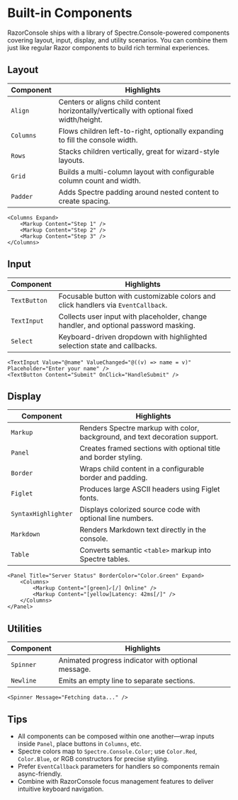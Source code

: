 # Built-in Components

RazorConsole ships with a library of Spectre.Console-powered components covering layout, input, display, and utility scenarios. You can combine them just like regular Razor components to build rich terminal experiences.

## Layout

| Component | Highlights |
|-----------|------------|
| `Align` | Centers or aligns child content horizontally/vertically with optional fixed width/height. |
| `Columns` | Flows children left-to-right, optionally expanding to fill the console width. |
| `Rows` | Stacks children vertically, great for wizard-style layouts. |
| `Grid` | Builds a multi-column layout with configurable column count and width. |
| `Padder` | Adds Spectre padding around nested content to create spacing. |

```razor
<Columns Expand>
    <Markup Content="Step 1" />
    <Markup Content="Step 2" />
    <Markup Content="Step 3" />
</Columns>
```

## Input

| Component | Highlights |
|-----------|------------|
| `TextButton` | Focusable button with customizable colors and click handlers via `EventCallback`. |
| `TextInput` | Collects user input with placeholder, change handler, and optional password masking. |
| `Select` | Keyboard-driven dropdown with highlighted selection state and callbacks. |

```razor
<TextInput Value="@name" ValueChanged="@((v) => name = v)" Placeholder="Enter your name" />
<TextButton Content="Submit" OnClick="HandleSubmit" />
```

## Display

| Component | Highlights |
|-----------|------------|
| `Markup` | Renders Spectre markup with color, background, and text decoration support. |
| `Panel` | Creates framed sections with optional title and border styling. |
| `Border` | Wraps child content in a configurable border and padding. |
| `Figlet` | Produces large ASCII headers using Figlet fonts. |
| `SyntaxHighlighter` | Displays colorized source code with optional line numbers. |
| `Markdown` | Renders Markdown text directly in the console. |
| `Table` | Converts semantic `<table>` markup into Spectre tables. |

```razor
<Panel Title="Server Status" BorderColor="Color.Green" Expand>
    <Columns>
        <Markup Content="[green]✓[/] Online" />
        <Markup Content="[yellow]Latency: 42ms[/]" />
    </Columns>
</Panel>
```

## Utilities

| Component | Highlights |
|-----------|------------|
| `Spinner` | Animated progress indicator with optional message. |
| `Newline` | Emits an empty line to separate sections. |

```razor
<Spinner Message="Fetching data..." />
```

## Tips

- All components can be composed within one another—wrap inputs inside `Panel`, place buttons in `Columns`, etc.
- Spectre colors map to `Spectre.Console.Color`; use `Color.Red`, `Color.Blue`, or RGB constructors for precise styling.
- Prefer `EventCallback` parameters for handlers so components remain async-friendly.
- Combine with RazorConsole focus management features to deliver intuitive keyboard navigation.
